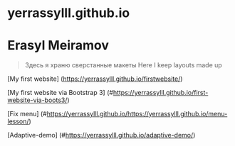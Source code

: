# yerrassylll.github.io
# Erasyl Meiramov
>Здесь я храню сверстанные макеты
>Here I keep layouts made up

[My first website] (https://yerrassylll.github.io/firstwebsite/)

[My first website via Bootstrap 3] (#https://yerrassylll.github.io/first-website-via-boots3/)

[Fix menu] (#https://yerrassylll.github.io/https://yerrassylll.github.io/menu-lesson/)

[Adaptive-demo] (#https://yerrassylll.github.io/adaptive-demo/)

